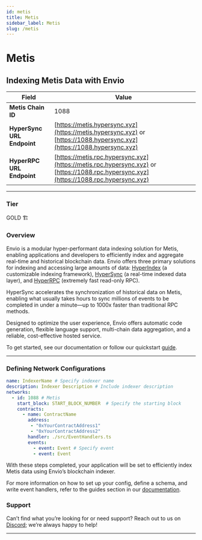 ```yaml
---
id: metis
title: Metis
sidebar_label: Metis
slug: /metis
---
```


# Metis

## Indexing Metis Data with Envio

| **Field**                     | **Value**                                                                                          |
|-------------------------------|----------------------------------------------------------------------------------------------------|
| **Metis Chain ID**     | 1088                                                                                            |
| **HyperSync URL Endpoint**    | [https://metis.hypersync.xyz](https://metis.hypersync.xyz) or [https://1088.hypersync.xyz](https://1088.hypersync.xyz) |
| **HyperRPC URL Endpoint**     | [https://metis.rpc.hypersync.xyz](https://metis.rpc.hypersync.xyz) or [https://1088.rpc.hypersync.xyz](https://1088.rpc.hypersync.xyz) |

---

### Tier

GOLD 🏗️

### Overview

Envio is a modular hyper-performant data indexing solution for Metis, enabling applications and developers to efficiently index and aggregate real-time and historical blockchain data. Envio offers three primary solutions for indexing and accessing large amounts of data: [HyperIndex](/docs/HyperIndex/overview) (a customizable indexing framework), [HyperSync](/docs/HyperSync/overview) (a real-time indexed data layer), and [HyperRPC](/docs/HyperSync/overview-hyperrpc) (extremely fast read-only RPC).

HyperSync accelerates the synchronization of historical data on Metis, enabling what usually takes hours to sync millions of events to be completed in under a minute—up to 1000x faster than traditional RPC methods.

Designed to optimize the user experience, Envio offers automatic code generation, flexible language support, multi-chain data aggregation, and a reliable, cost-effective hosted service.

To get started, see our documentation or follow our quickstart [guide](/docs/HyperIndex/contract-import).

---

### Defining Network Configurations

```yaml
name: IndexerName # Specify indexer name
description: Indexer Description # Include indexer description
networks:
  - id: 1088 # Metis  
    start_block: START_BLOCK_NUMBER  # Specify the starting block
    contracts:
      - name: ContractName
        address:
         - "0xYourContractAddress1"
         - "0xYourContractAddress2"
        handler: ./src/EventHandlers.ts
        events:
          - event: Event # Specify event
          - event: Event
```

With these steps completed, your application will be set to efficiently index Metis data using Envio’s blockchain indexer.

For more information on how to set up your config, define a schema, and write event handlers, refer to the guides section in our [documentation](/docs/HyperIndex/configuration-file).

### Support

Can’t find what you’re looking for or need support? Reach out to us on [Discord](https://discord.com/invite/Q9qt8gZ2fX); we’re always happy to help!

---

